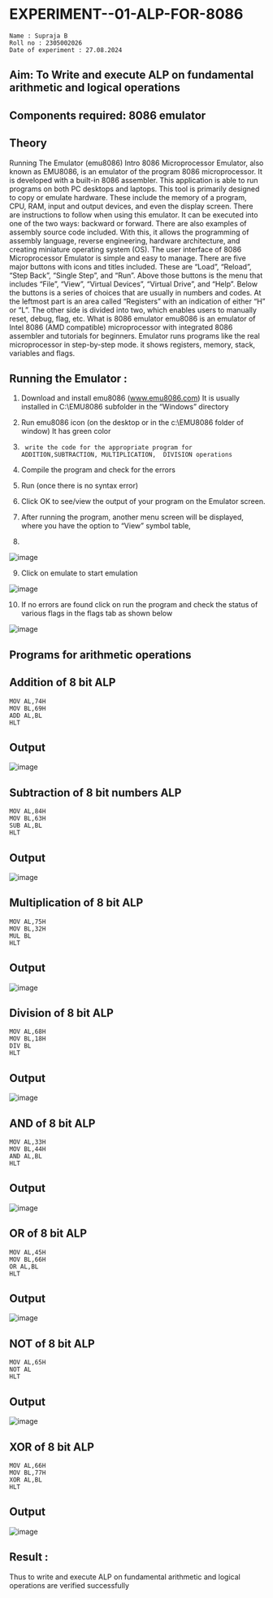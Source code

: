 # EXPERIMENT--01-ALP-FOR-8086
```
Name : Supraja B
Roll no : 2305002026
Date of experiment : 27.08.2024
```





## Aim: To Write and execute ALP on fundamental arithmetic and logical operations
## Components required: 8086  emulator 
## Theory 
Running The Emulator (emu8086) Intro 8086 Microprocessor Emulator, also known as EMU8086, is an emulator of the program 8086 microprocessor. It is developed with a built-in 8086 assembler. This application is able to run programs on both PC desktops and laptops. This tool is primarily designed to copy or emulate hardware. These include the memory of a program, CPU, RAM, input and output devices, and even the display screen. There are instructions to follow when using this emulator. It can be executed into one of the two ways: backward or forward. There are also examples of assembly source code included. With this, it allows the programming of assembly language, reverse engineering, hardware architecture, and creating miniature operating system (OS). The user interface of 8086 Microprocessor Emulator is simple and easy to manage. There are five major buttons with icons and titles included. These are “Load”, “Reload”, “Step Back”, “Single Step”, and “Run”. Above those buttons is the menu that includes “File”, “View”, “Virtual Devices”, “Virtual Drive”, and “Help”. Below the buttons is a series of choices that are usually in numbers and codes. At the leftmost part is an area called “Registers” with an indication of either “H” or “L”. The other side is divided into two, which enables users to manually reset, debug, flag, etc. What is 8086 emulator emu8086 is an emulator of Intel 8086 (AMD compatible) microprocessor with integrated 8086 assembler and tutorials for beginners. Emulator runs programs like the real microprocessor in step-by-step mode. it shows registers, memory, stack, variables and flags.


 ## Running the Emulator :
1.	Download and install emu8086 (www.emu8086.com) It is usually installed in C:\EMU8086 subfolder in the “Windows” directory
2.	  Run  emu8086 icon (on the desktop or in the c:\EMU8086 folder of window) It has green color 
 
 
3.		write the code for the appropriate program for ADDITION,SUBTRACTION, MULTIPLICATION,  DIVISION operations 

4.	 Compile the program and check for the errors 
5.	Run (once there is no syntax error) 

6.	Click OK to see/view the output of your program on the Emulator screen. 


7.	After running the program, another menu screen will be displayed, where you have the option to “View” symbol table,
8.	 


![image](https://user-images.githubusercontent.com/36288975/189273263-d65baae9-4b8f-4723-afb3-c0ffa4052b04.png)











9.	Click on emulate to start emulation 








![image](https://user-images.githubusercontent.com/36288975/189273273-9bb36ec1-e2e8-4892-8d35-37707332bfdc.png)








10.	If no errors are found click on run the program and check the status of various flags in the flags tab as shown below 






![image](https://user-images.githubusercontent.com/36288975/189273277-113a2a33-4a40-4ff8-95a5-ecd3a1f504fe.png)







## Programs for arithmetic  operations

## Addition  of 8 bit ALP 
```
MOV AL,74H
MOV BL,69H
ADD AL,BL
HLT
```

## Output  
 ![image](https://github.com/user-attachments/assets/154d5dde-7e1c-4ad7-8a78-88850133b493)

## Subtraction   of 8 bit numbers  ALP 
```
MOV AL,84H
MOV BL,63H
SUB AL,BL
HLT
```
## Output  
![image](https://github.com/user-attachments/assets/4de7501e-7e38-4c50-a1c5-d8cb484d840f)

## Multiplication of 8 bit ALP
```
MOV AL,75H
MOV BL,32H
MUL BL
HLT
```
 ## Output  
![image](https://github.com/user-attachments/assets/d01d9af3-9863-44e1-b40c-6e7b5c5ae82f)


## Division of 8 bit ALP
```
MOV AL,68H
MOV BL,18H
DIV BL
HLT
```

## Output  
![image](https://github.com/user-attachments/assets/156a1d0e-c06e-44e1-b3e4-250bc0bb53dd)

## AND of 8 bit ALP
```
MOV AL,33H
MOV BL,44H
AND AL,BL
HLT
```
## Output
![image](https://github.com/user-attachments/assets/0432bf0b-871a-4226-9691-335ce075d0a1)

## OR of 8 bit ALP
```
MOV AL,45H
MOV BL,66H
OR AL,BL
HLT
```
## Output
![image](https://github.com/user-attachments/assets/315fa5fb-78b9-48c0-be6e-bdda45cbfb56)

## NOT of 8 bit ALP
```
MOV AL,65H
NOT AL
HLT
```
## Output
![image](https://github.com/user-attachments/assets/1ed4d366-12da-4716-b675-93051dde2365)

## XOR of 8 bit ALP
```
MOV AL,66H
MOV BL,77H
XOR AL,BL
HLT
```
## Output
![image](https://github.com/user-attachments/assets/af21941c-0aa0-46c1-b04f-fcfeb052ea8b)

## Result :
Thus to write and execute ALP on fundamental arithmetic and logical operations are verified successfully
 








